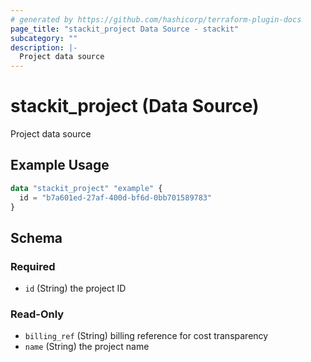 ```yaml
---
# generated by https://github.com/hashicorp/terraform-plugin-docs
page_title: "stackit_project Data Source - stackit"
subcategory: ""
description: |-
  Project data source
---
```


# stackit_project (Data Source)

Project data source

## Example Usage

```terraform
data "stackit_project" "example" {
  id = "b7a601ed-27af-400d-bf6d-0bb701589783"
}
```

<!-- schema generated by tfplugindocs -->
## Schema

### Required

- `id` (String) the project ID

### Read-Only

- `billing_ref` (String) billing reference for cost transparency
- `name` (String) the project name


